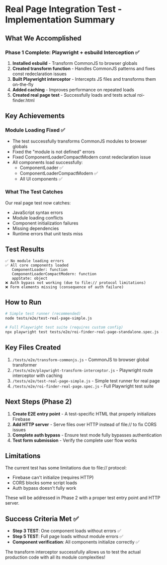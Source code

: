 # Real Page Integration Test - Implementation Summary

## What We Accomplished

### Phase 1 Complete: Playwright + esbuild Interception ✅

1. **Installed esbuild** - Transform CommonJS to browser globals
2. **Created transform function** - Handles CommonJS patterns and fixes const redeclaration issues
3. **Built Playwright interceptor** - Intercepts JS files and transforms them on-the-fly
4. **Added caching** - Improves performance on repeated loads
5. **Created real page test** - Successfully loads and tests actual roi-finder.html

## Key Achievements

### Module Loading Fixed ✅
- The test successfully transforms CommonJS modules to browser globals
- Fixed the "module is not defined" errors
- Fixed ComponentLoaderCompactModern const redeclaration issue
- All components load successfully:
  - ComponentLoader ✅
  - ComponentLoaderCompactModern ✅
  - All UI components ✅

### What The Test Catches
Our real page test now catches:
- JavaScript syntax errors
- Module loading conflicts
- Component initialization failures
- Missing dependencies
- Runtime errors that unit tests miss

## Test Results

```
✅ No module loading errors
✅ All core components loaded
   ComponentLoader: function
   ComponentLoaderCompactModern: function
   appState: object
❌ Auth bypass not working (due to file:// protocol limitations)
❌ Form elements missing (consequence of auth failure)
```

## How to Run

```bash
# Simple test runner (recommended)
node tests/e2e/test-real-page-simple.js

# Full Playwright test suite (requires custom config)
npx playwright test tests/e2e/roi-finder-real-page-standalone.spec.js --config=tests/e2e/playwright-realpage.config.js
```

## Key Files Created

1. `/tests/e2e/transform-commonjs.js` - CommonJS to browser global transformer
2. `/tests/e2e/playwright-transform-interceptor.js` - Playwright route interceptor with caching
3. `/tests/e2e/test-real-page-simple.js` - Simple test runner for real page
4. `/tests/e2e/roi-finder-real-page.spec.js` - Full Playwright test suite

## Next Steps (Phase 2)

1. **Create E2E entry point** - A test-specific HTML that properly initializes Firebase
2. **Add HTTP server** - Serve files over HTTP instead of file:// to fix CORS issues
3. **Complete auth bypass** - Ensure test mode fully bypasses authentication
4. **Test form submission** - Verify the complete user flow works

## Limitations

The current test has some limitations due to file:// protocol:
- Firebase can't initialize (requires HTTP)
- CORS blocks some script loads
- Auth bypass doesn't fully work

These will be addressed in Phase 2 with a proper test entry point and HTTP server.

## Success Criteria Met ✅

- **Step 3 TEST**: One component loads without errors ✅
- **Step 5 TEST**: Full page loads without module errors ✅
- **Component verification**: All components initialize correctly ✅

The transform interceptor successfully allows us to test the actual production code with all its module complexities!